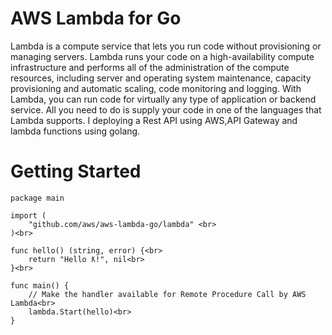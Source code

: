 # AWS Lambda for Go

Lambda is a compute service that lets you run code without provisioning or managing servers. Lambda runs your code on a high-availability compute infrastructure and performs all of the administration of the compute resources, including server and operating system maintenance, capacity provisioning and automatic scaling, code monitoring and logging. With Lambda, you can run code for virtually any type of application or backend service. All you need to do is supply your code in one of the languages that Lambda supports.
I deploying a Rest API using AWS,API Gateway and lambda functions using golang.

# Getting Started
```// main.go
package main

import (
	"github.com/aws/aws-lambda-go/lambda" <br>
)<br>

func hello() (string, error) {<br>
	return "Hello ƛ!", nil<br>
}<br>

func main() {
	// Make the handler available for Remote Procedure Call by AWS Lambda<br>
	lambda.Start(hello)<br>
}

